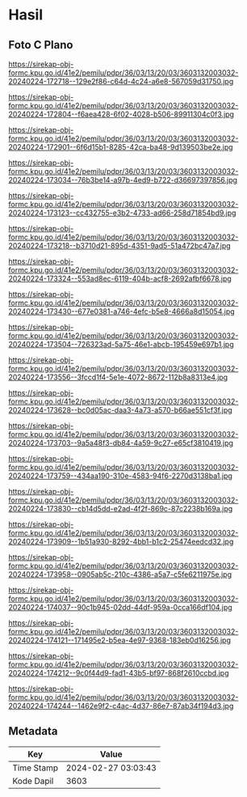 # Hasil

## Foto C Plano

https://sirekap-obj-formc.kpu.go.id/41e2/pemilu/pdpr/36/03/13/20/03/3603132003032-20240224-172718--129e2f86-c64d-4c24-a6e8-567059d31750.jpg

https://sirekap-obj-formc.kpu.go.id/41e2/pemilu/pdpr/36/03/13/20/03/3603132003032-20240224-172804--f6aea428-6f02-4028-b506-89911304c0f3.jpg

https://sirekap-obj-formc.kpu.go.id/41e2/pemilu/pdpr/36/03/13/20/03/3603132003032-20240224-172901--6f6d15b1-8285-42ca-ba48-9d139503be2e.jpg

https://sirekap-obj-formc.kpu.go.id/41e2/pemilu/pdpr/36/03/13/20/03/3603132003032-20240224-173034--76b3be14-a97b-4ed9-b722-d36697397856.jpg

https://sirekap-obj-formc.kpu.go.id/41e2/pemilu/pdpr/36/03/13/20/03/3603132003032-20240224-173123--cc432755-e3b2-4733-ad66-258d71854bd9.jpg

https://sirekap-obj-formc.kpu.go.id/41e2/pemilu/pdpr/36/03/13/20/03/3603132003032-20240224-173218--b3710d21-895d-4351-9ad5-51a472bc47a7.jpg

https://sirekap-obj-formc.kpu.go.id/41e2/pemilu/pdpr/36/03/13/20/03/3603132003032-20240224-173324--553ad8ec-6119-404b-acf8-2692afbf6678.jpg

https://sirekap-obj-formc.kpu.go.id/41e2/pemilu/pdpr/36/03/13/20/03/3603132003032-20240224-173430--677e0381-a746-4efc-b5e8-4666a8d15054.jpg

https://sirekap-obj-formc.kpu.go.id/41e2/pemilu/pdpr/36/03/13/20/03/3603132003032-20240224-173504--726323ad-5a75-46e1-abcb-195459e697b1.jpg

https://sirekap-obj-formc.kpu.go.id/41e2/pemilu/pdpr/36/03/13/20/03/3603132003032-20240224-173556--3fccd1f4-5e1e-4072-8672-112b8a8313e4.jpg

https://sirekap-obj-formc.kpu.go.id/41e2/pemilu/pdpr/36/03/13/20/03/3603132003032-20240224-173628--bc0d05ac-daa3-4a73-a570-b66ae551cf3f.jpg

https://sirekap-obj-formc.kpu.go.id/41e2/pemilu/pdpr/36/03/13/20/03/3603132003032-20240224-173703--9a5a48f3-db84-4a59-9c27-e65cf3810419.jpg

https://sirekap-obj-formc.kpu.go.id/41e2/pemilu/pdpr/36/03/13/20/03/3603132003032-20240224-173759--434aa190-310e-4583-94f6-2270d3138ba1.jpg

https://sirekap-obj-formc.kpu.go.id/41e2/pemilu/pdpr/36/03/13/20/03/3603132003032-20240224-173830--cb14d5dd-e2ad-4f2f-869c-87c2238b169a.jpg

https://sirekap-obj-formc.kpu.go.id/41e2/pemilu/pdpr/36/03/13/20/03/3603132003032-20240224-173909--1b51a930-8292-4bb1-b1c2-25474eedcd32.jpg

https://sirekap-obj-formc.kpu.go.id/41e2/pemilu/pdpr/36/03/13/20/03/3603132003032-20240224-173958--0905ab5c-210c-4386-a5a7-c5fe6211975e.jpg

https://sirekap-obj-formc.kpu.go.id/41e2/pemilu/pdpr/36/03/13/20/03/3603132003032-20240224-174037--90c1b945-02dd-44df-959a-0cca166df104.jpg

https://sirekap-obj-formc.kpu.go.id/41e2/pemilu/pdpr/36/03/13/20/03/3603132003032-20240224-174121--171495e2-b5ea-4e97-9368-183eb0d16256.jpg

https://sirekap-obj-formc.kpu.go.id/41e2/pemilu/pdpr/36/03/13/20/03/3603132003032-20240224-174212--9c0f44d9-fad1-43b5-bf97-868f2610ccbd.jpg

https://sirekap-obj-formc.kpu.go.id/41e2/pemilu/pdpr/36/03/13/20/03/3603132003032-20240224-174244--1462e9f2-c4ac-4d37-86e7-87ab34f194d3.jpg


## Metadata

| Key        | Value               |
| ---------- | ------------------- |
| Time Stamp | 2024-02-27 03:03:43 |
| Kode Dapil | 3603                |




